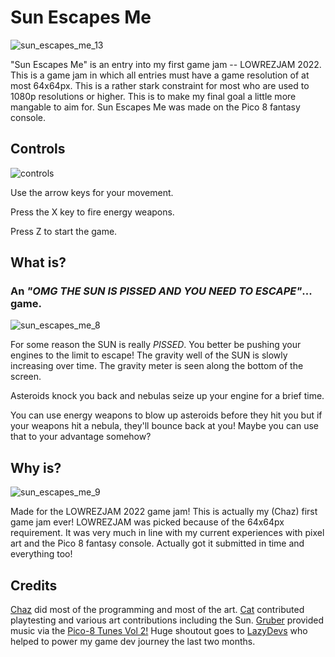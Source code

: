 # Sun Escapes Me

![sun_escapes_me_13](https://user-images.githubusercontent.com/14047518/185776774-5c2dd354-5848-40d9-9563-a69ef1293c94.png)


"Sun Escapes Me" is an entry into my first game jam -- LOWREZJAM 2022. This is a game jam in which all entries must have a game resolution of at most 64x64px. This is a rather stark constraint for most who are used to 1080p resolutions or higher. This is to make my final goal a little more mangable to aim for. Sun Escapes Me was made on the Pico 8 fantasy console.

## Controls

![controls](https://user-images.githubusercontent.com/14047518/185776795-b6bceb61-0d05-4b38-984a-ac2047e831b1.png)

Use the arrow keys for your movement. 

Press the X key to fire energy weapons.

Press Z to start the game.

## What is?

### An *"OMG THE SUN IS PISSED AND YOU NEED TO ESCAPE"*... game. 

![sun_escapes_me_8](https://user-images.githubusercontent.com/14047518/185776806-72b8d84a-f9c2-4844-bed6-1d8eeefecdc1.gif)

For some reason the SUN is really *PISSED*. You better be pushing your engines to the limit to escape! The gravity well of the SUN is slowly increasing over time. The gravity meter is seen along the bottom of the screen.

Asteroids knock you back and nebulas seize up your engine for a brief time.

You can use energy weapons to blow up asteroids before they hit you but if your weapons hit a nebula, they'll bounce back at you! Maybe you can use that to your advantage somehow?

## Why is?

![sun_escapes_me_9](https://user-images.githubusercontent.com/14047518/185776815-5f5d63fb-4c82-4b9b-b5c9-3f2d4a09c960.gif)

Made for the LOWREZJAM 2022 game jam! This is actually my (Chaz) first game jam ever! LOWREZJAM was picked because of the 64x64px requirement. It was very much in line with my current experiences with pixel art and the Pico 8 fantasy console. Actually got it submitted in time and everything too!

## Credits

[Chaz](https://twitter.com/thechaz) did most of the programming and most of the art. [Cat](https://twitter.com/LNJCat) contributed playtesting and various art contributions including the Sun. [Gruber](https://twitter.com/gruber_music) provided music via the [Pico-8 Tunes Vol 2!](https://www.lexaloffle.com/bbs/?tid=33675) Huge shoutout goes to [LazyDevs](https://twitter.com/LazyDevsAcademy) who helped to power my game dev journey the last two months. 
